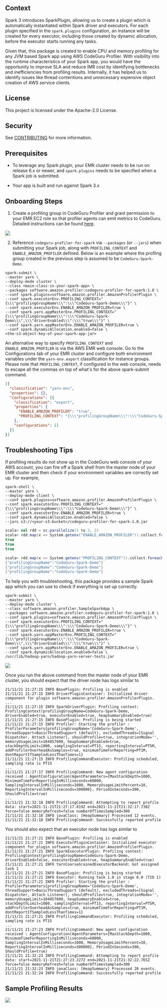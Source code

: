 ## Context

Spark 3 introduces SparkPlugin, allowing us to create a plugin which is automatically instantiated within Spark driver and executors.  For each plugin specified in the `spark.plugins` configuration, an instance will be created for every executor, including those created by dynamic allocation, before the executor starts running any tasks.

Given that, this package is created to enable CPU and memory profiling for any JVM based Spark app using AWS CodeGuru Profiler.  With visibility into the runtime characteristics of your Spark app, you would have the opportunity to improve SLA and reduce IMR cost by identifying bottlenecks and inefficiencies from profiling results.  Internally, it has helped us to identify issues like thread contentions and unnecessary expensive object creation of AWS service clients.

## License

This project is licensed under the Apache-2.0 License.

## Security

See [CONTRIBUTING](CONTRIBUTING.md#security-issue-notifications) for more information.

## Prerequisites

- To leverage any Spark plugin, your EMR cluster needs to be run on release 6.x or newer, and `spark.plugins` needs to be specified when a Spark job is submitted.

- Your app is built and run against Spark 3.x

## Onboarding Steps

1. Create a profiling group in CodeGuru Profiler and grant permission to your EMR EC2 role so that profiler agents can emit metrics to CodeGuru.  Detailed instructions can be found [here](https://docs.aws.amazon.com/codeguru/latest/profiler-ug/setting-up-long.html).

![](resources/images/profiling-group.gif)

2. Reference `codeguru-profiler-for-spark` via `--packages` (or `--jars`) when submitting your Spark job, along with `PROFILING_CONTEXT` and `ENABLE_AMAZON_PROFILER` defined. Below is an example where the profling group created in the previous step is assumed to be `CodeGuru-Spark-Demo`.

```
spark-submit \
--master yarn \
--deploy-mode cluster \
--class <main-class-in-your-spark-app> \
--packages software.amazon.profiler:codeguru-profiler-for-spark:1.0 \
--conf spark.plugins=software.amazon.profiler.AmazonProfilerPlugin \
--conf spark.executorEnv.PROFILING_CONTEXT="{\\\"profilingGroupName\\\":\\\"CodeGuru-Spark-Demo\\\"}" \
--conf spark.executorEnv.ENABLE_AMAZON_PROFILER=true \
--conf spark.yarn.appMasterEnv.PROFILING_CONTEXT="{\\\"profilingGroupName\\\":\\\"CodeGuru-Spark-Demo\\\",\\\"driverEnabled\\\":\\\"true\\\"}" \
--conf spark.yarn.appMasterEnv.ENABLE_AMAZON_PROFILER=true \
--conf spark.dynamicAllocation.enabled=false \
<the-s3-object-key-of-your-spark-app-jar>
```

An alternative way to specify `PROFILING_CONTEXT` and `ENABLE_AMAZON_PROFILER` is via the AWS EMR web console.  Go to the Configurations tab of your EMR cluster and configure both environment variables under the `yarn-env.export` classification for instance groups.  Please note that `PROFILING_CONTEXT`, if configured in the web console, needs to escape all the commas on top of what's for the above spark-submit command.
```json
[{
  "classification": "yarn-env",
  "properties": {},
  "configurations": [{
    "classification": "export",
    "properties": {
      "ENABLE_AMAZON_PROFILER": "true",
      "PROFILING_CONTEXT": "{\\\"profilingGroupName\\\":\\\"CodeGuru-Spark-Demo\\\"\\,\\\"driverEnabled\\\":\\\"true\\\"}"
    },
    "configurations": []
  }]
}]
```

## Troubleshooting Tips

If profiling results do not show up in the CodeGuru web console of your AWS account, you can fire off a Spark shell from the master node of your EMR cluster and then check if your environment variables are correctly set up.  For example,

```
spark-shell \
--master yarn \
--deploy-mode client \
--conf spark.plugins=software.amazon.profiler.AmazonProfilerPlugin \
--conf spark.executorEnv.PROFILING_CONTEXT="{\\\"profilingGroupName\\\":\\\"CodeGuru-Spark-Demo\\\"}" \
--conf spark.executorEnv.ENABLE_AMAZON_PROFILER=true \
--conf spark.dynamicAllocation.enabled=false \
--jars s3://<your-s3-bucket>/codeguru-profiler-for-spark-1.0.jar
```

```scala
scala> val rdd = sc.parallelize(1 to 3, 2)
scala> rdd.map(x => System.getenv("ENABLE_AMAZON_PROFILER")).collect.foreach(println)
true
true
true

scala> rdd.map(x => System.getenv("PROFILING_CONTEXT")).collect.foreach(println)
{"profilingGroupName":"CodeGuru-Spark-Demo"}
{"profilingGroupName":"CodeGuru-Spark-Demo"}
{"profilingGroupName":"CodeGuru-Spark-Demo"}
```

To help you with troubleshooting, this package provides a sample Spark app which you can use to check if everything is set up correctly.

```
spark-submit \
--master yarn \
--deploy-mode cluster \
--class software.amazon.profiler.SampleSparkApp \
--packages software.amazon.profiler:codeguru-profiler-for-spark:1.0 \
--conf spark.plugins=software.amazon.profiler.AmazonProfilerPlugin \
--conf spark.executorEnv.PROFILING_CONTEXT="{\\\"profilingGroupName\\\":\\\"CodeGuru-Spark-Demo\\\"}" \
--conf spark.executorEnv.ENABLE_AMAZON_PROFILER=true \
--conf spark.yarn.appMasterEnv.PROFILING_CONTEXT="{\\\"profilingGroupName\\\":\\\"CodeGuru-Spark-Demo\\\",\\\"driverEnabled\\\":\\\"true\\\"}" \
--conf spark.yarn.appMasterEnv.ENABLE_AMAZON_PROFILER=true \
--conf spark.dynamicAllocation.enabled=false \
/usr/lib/hadoop-yarn/hadoop-yarn-server-tests.jar
```

![](resources/images/sample-command.gif)

Once you run the above command from the master node of your EMR cluster, you should expect that the driver node has logs similar to

```
21/11/21 21:27:15 INFO BasePlugin: Profiling is enabled
21/11/21 21:27:15 INFO DriverPluginContainer: Initialized driver component for plugin software.amazon.profiler.AmazonProfilerPlugin.
...
21/11/21 21:27:15 INFO SparkDriverPlugin: Profiling context: ProfilingContext(profilingGroupName=CodeGuru-Spark-Demo, driverEnabled=true, executorEnabled=true, heapSummaryEnabled=true)
21/11/21 21:27:15 INFO BasePlugin: Profiling is being started
21/11/21 21:27:15 INFO Profiler: Starting the profiler : ProfilerParameters{profilingGroupName='CodeGuru-Spark-Demo', threadSupport=BasicThreadSupport (default), excludedThreads=[Signal Dispatcher, Attach Listener], shouldProfile=true, integrationMode='', memoryUsageLimit=104857600, heapSummaryEnabled=true, stackDepthLimit=1000, samplingInterval=PT1S, reportingInterval=PT5M, addProfilerOverheadAsSamples=true, minimumTimeForReporting=PT1M, dontReportIfSampledLessThanTimes=1}
21/11/21 21:27:15 INFO ProfilingCommandExecutor: Profiling scheduled, sampling rate is PT1S
...
21/11/21 21:27:17 INFO ProfilingCommand: New agent configuration received : AgentConfiguration(AgentParameters={MaxStackDepth=1000, MinimumTimeForReportingInMilliseconds=60000, SamplingIntervalInMilliseconds=1000, MemoryUsageLimitPercent=10, ReportingIntervalInMilliseconds=300000}, PeriodInSeconds=300, ShouldProfile=true)
...
21/11/21 21:32:18 INFO ProfilingCommand: Attempting to report profile data: start=2021-11-21T21:27:17.819Z end=2021-11-21T21:32:17.738Z force=false memoryRefresh=false numberOfTimesSampled=300
21/11/21 21:32:18 INFO javaClass: [HeapSummary] Processed 12 events.
21/11/21 21:32:18 INFO ProfilingCommand: Successfully reported profile
```

You should also expect that an executor node has logs similar to

```
21/11/21 21:27:21 INFO BasePlugin: Profiling is enabled
21/11/21 21:27:21 INFO ExecutorPluginContainer: Initialized executor component for plugin software.amazon.profiler.AmazonProfilerPlugin.
21/11/21 21:27:21 INFO SparkExecutorPlugin: Profiling context: ProfilingContext(profilingGroupName=CodeGuru-Spark-Demo, driverEnabled=false, executorEnabled=true, heapSummaryEnabled=true)
21/11/21 21:27:21 INFO YarnCoarseGrainedExecutorBackend: Got assigned task 1
21/11/21 21:27:21 INFO BasePlugin: Profiling is being started
21/11/21 21:27:21 INFO Executor: Running task 1.0 in stage 0.0 (TID 1)
21/11/21 21:27:21 INFO Profiler: Starting the profiler : ProfilerParameters{profilingGroupName='CodeGuru-Spark-Demo', threadSupport=BasicThreadSupport (default), excludedThreads=[Signal Dispatcher, Attach Listener], shouldProfile=true, integrationMode='', memoryUsageLimit=104857600, heapSummaryEnabled=true, stackDepthLimit=1000, samplingInterval=PT1S, reportingInterval=PT5M, addProfilerOverheadAsSamples=true, minimumTimeForReporting=PT1M, dontReportIfSampledLessThanTimes=1}
21/11/21 21:27:21 INFO ProfilingCommandExecutor: Profiling scheduled, sampling rate is PT1S
...
21/11/21 21:27:23 INFO ProfilingCommand: New agent configuration received : AgentConfiguration(AgentParameters={MaxStackDepth=1000, MinimumTimeForReportingInMilliseconds=60000, SamplingIntervalInMilliseconds=1000, MemoryUsageLimitPercent=10, ReportingIntervalInMilliseconds=300000}, PeriodInSeconds=300, ShouldProfile=true)
21/11/21 21:32:23 INFO ProfilingCommand: Attempting to report profile data: start=2021-11-21T21:27:23.227Z end=2021-11-21T21:32:22.765Z force=false memoryRefresh=false numberOfTimesSampled=300
21/11/21 21:32:23 INFO javaClass: [HeapSummary] Processed 20 events.
21/11/21 21:32:24 INFO ProfilingCommand: Successfully reported profile
```

## Sample Profiling Results

![](resources/images/profiling-results.gif)
